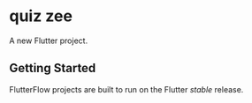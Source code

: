 # quiz zee

A new Flutter project.

## Getting Started

FlutterFlow projects are built to run on the Flutter _stable_ release.
